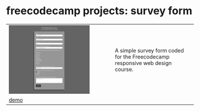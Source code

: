 # freecodecamp projects: survey form

|   |   |
|---|---|
| <img src="assets/images/screenshot.png" width="80%" />  |  A simple survey form coded for the Freecodecamp responsive web design course.  |
| [demo](https://gperilli.github.io/freecodecamp-surveyform/) |  |
